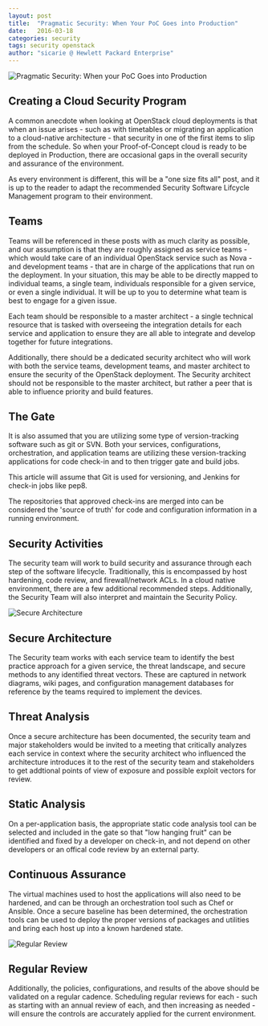 ```yaml
---
layout: post
title:  "Pragmatic Security: When Your PoC Goes into Production"
date:   2016-03-18
categories: security
tags: security openstack
author: "sicarie @ Hewlett Packard Enterprise"
---
```


![Pragmatic Security: When your PoC Goes into Production](http://s22.postimg.org/mruu1gim9/cloud_computing_button_blue.jpg)

## Creating a Cloud Security Program

A common anecdote when looking at OpenStack cloud deployments is that when
an issue arises - such as with timetables or migrating an application to a
cloud-native architecture - that security in one of the first items to slip
from the schedule. So when your Proof-of-Concept cloud is ready to be
deployed in Production, there are occasional gaps in the overall security
and assurance of the environment.

As every environment is different, this will be a "one size fits all" post,
and it is up to the reader to adapt the recommended Security Software
Lifcycle Management program to their environment.


## Teams

Teams will be referenced in these posts with as much clarity as possible,
and our assumption is that they are roughly assigned as service teams -
which would take care of an individual OpenStack service such as Nova -
and development teams - that are in charge of the applications that run
on the deployment. In your situation, this may be able to be directly mapped
to individual teams, a single team, individuals responsible for a given service,
or even a single individual. It will be up to you to determine what team is
best to engage for a given issue.

Each team should be responsible to a master architect - a single technical
resource that is tasked with overseeing the integration details for each
service and application to ensure they are all able to integrate and develop
together for future integrations.

Additionally, there should be a dedicated security architect who will work with
both the service teams, development teams, and master architect to ensure the
security of the OpenStack deployment. The Security architect should not be
responsible to the master architect, but rather a peer that is able to
influence priority and build features.


## The Gate

It is also assumed that you are utilizing some type of version-tracking software
such as git or SVN. Both your services, configurations, orchestration, and
application teams are utilizing these version-tracking applications for code
check-in and to then trigger gate and build jobs.

This article will assume that Git is used for versioning, and Jenkins for
check-in jobs like pep8.

The repositories that approved check-ins are merged into can be considered
the 'source of truth' for code and configuration information in a running
environment.


## Security Activities

The security team will work to build security and assurance through each step
of the software lifecycle. Traditionally, this is encompassed by host hardening,
code review, and firewall/network ACLs. In a cloud native environment, there are
a few additional recommended steps. Additionally, the Security Team will also
interpret and maintain the Security Policy.


![Secure Architecture](http://s27.postimg.org/3xtqknmdv/th_1.jpg)
## Secure Architecture

The Security team works with each service team to identify the best practice
approach for a given service, the threat landscape, and secure methods to any
identified threat vectors. These are captured in network diagrams, wiki pages,
and configuration management databases for reference by the teams required to
implement the devices.


## Threat Analysis

Once a secure architecture has been documented, the security team and major
stakeholders would be invited to a meeting that critically analyzes each service
in context where the security architect who influenced the architecture
introduces it to the rest of the security team and stakeholders to get addtional
points of view of exposure and possible exploit vectors for review.


## Static Analysis

On a per-application basis, the appropriate static code analysis tool can be
selected and included in the gate so that "low hanging fruit" can be identified
and fixed by a developer on check-in, and not depend on other developers or an
offical code review by an external party.


## Continuous Assurance

The virtual machines used to host the applications will also need to be hardened,
and can be through an orchestration tool such as Chef or Ansible. Once a secure
baseline has been determined, the orchestration tools can be used to deploy the
proper versions of packages and utilities and bring each host up into a known
hardened state.


![Regular Review](http://s12.postimg.org/t6vf6afft/image.jpg)
## Regular Review

Additionally, the policies, configurations, and results of the above should be
validated on a regular cadence. Scheduling regular reviews for each - such as
starting with an annual review of each, and then increasing as needed - will
ensure the controls are accurately applied for the current environment.
